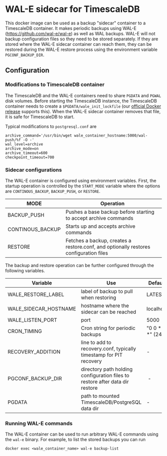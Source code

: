 # WAL-E sidecar for TimescaleDB

This docker image can be used as a backup "sidecar" container to a
TimescaleDB container. It makes periodic
backups using WAL-E (https://github.com/wal-e/wal-e) as well as WAL
backups.  WAL-E will not backup configuration files so they need to be
stored separately. If they are stored where the
WAL-E sidecar container can reach them, they can be restored during the
WAL-E restore process using the environment variable `PGCONF_BACKUP_DIR`.

## Configuration

### Modifications to TimescaleDB container

The TimescaleDB and the WAL-E containers need to share `PGDATA` and
`PGWAL` disk volumes. Before starting the TimescaleDB instance,
the TimescaleDB container needs to create a
`$PGDATA/wale_init_lockfile` (our [official Docker release][ts-docker]
supports this). When the WAL-E sidecar container
removes that file, it is safe for TimescaleDB to start.

Typical modifications to `postgresql.conf` are

```
archive_command='/usr/bin/wget wale_container_hostname:5000/wal-push/%f -O -'
wal_level=archive
archive_mode=on
archive_timeout=600
checkpoint_timeout=700
```

### Sidecar configurations
The WAL-E container is configured using environment variables.
First, the startup operation is controlled by
the `START_MODE` variable where the options are `CONTINOUS_BACKUP`, `BACKUP_PUSH`, or `RESTORE`.

MODE | Operation
---- | ----
BACKUP_PUSH | Pushes a base backup before starting to accept archive commands
CONTINOUS_BACKUP | Starts up and accepts archive commands
RESTORE | Fetches a backup, creates a restore.conf, and optionally restores configuration files

The backup and restore operation can be further configured through the following variables.

Variable | Use | Default
--- | --- | ---
WALE_RESTORE_LABEL | label of backup to pull when restoring | LATEST
WALE_SIDECAR_HOSTNAME | hostname where the sidecar can be reached | localhost
WALE_LISTEN_PORT | port  | 5000
CRON_TIMING | Cron string for periodic backups | "0 0 \* \* \*" (24h)
RECOVERY_ADDITION | line to add to recovery.conf, typically timestamp for PIT recovery | -
PGCONF_BACKUP_DIR | directory path holding configuration files to restore after data dir restore | -
PGDATA | path to mounted TimescaleDB/PostgreSQL data dir | -


### Running WAL-E commands
The WAL-E container can be used to run arbitrary WAL-E commands using
the `wal-e` binary. For example, to list the stored backups
you can run
```
docker exec <wale_container_name> wal-e backup-list
```

[ts-docker]: https://github.com/timescale/timescaledb-docker
